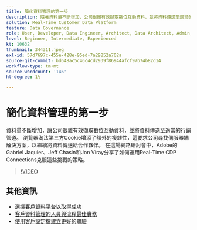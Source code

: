 ```yaml
---
title: 簡化資料管理的第一步
description: 隨著資料量不斷增加，公司很難有效擷取數位互動資料，並將資料傳送至適當的行銷…… （說明應該介於60到160個字元之間）
solution: Real-Time Customer Data Platform
feature: Data Governance
role: User, Developer, Data Engineer, Architect, Data Architect, Admin, Leader
level: Beginner, Intermediate, Experienced
kt: 10632
thumbnail: 344311.jpeg
exl-id: 57d7697c-455e-428e-95ed-7a29852a702a
source-git-commit: bd648ac5c46c4cd2939f86944afcf97b74b82d14
workflow-type: tm+mt
source-wordcount: '146'
ht-degree: 1%

---
```


# 簡化資料管理的第一步

資料量不斷增加，讓公司很難有效擷取數位互動資料，並將資料傳送至適當的行銷管道。 瀏覽器淘汰第三方Cookie增添了額外的複雜性，這要求公司尋找伺服器端解決方案，以繼續將資料傳送給合作夥伴。 在這場網路研討會中，Adobe的Gabriel Jaquier、Jeff Chasin和Jon Viray分享了如何運用Real-Time CDP Connections克服這些挑戰的策略。

>[!VIDEO](https://video.tv.adobe.com/v/344311/?quality=12&learn=on)

## 其他資訊

* [選擇客戶資料平台以取得成功](cdp-success.md)
* [客戶資料管理的人員與流程最佳實務](people-and-process.md)
* [使用客戶設定檔建立更好的體驗](building-better-experiences-with-customer-profiles.md)
